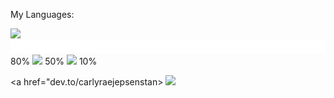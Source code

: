 

My Languages:

<img src="https://img.shields.io/badge/JavaScript-F7DF1E?style=for-the-badge&logo=javascript&logoColor=black">
<img src="bar.svg" alt="progress bar"> 80%

<img src="https://img.shields.io/badge/Python-FFD43B?style=for-the-badge&logo=python&logoColor=darkgreen">
50%

<img src="https://img.shields.io/badge/Rust-000000?style=for-the-badge&logo=rust&logoColor=white">
10%

<a href="dev.to/carlyraejepsenstan>
<img src="https://img.shields.io/badge/dev.to-0A0A0A?style=for-the-badge&logo=devdotto&logoColor=white">
                                                                                                       </a>



<!--
**CarlyRaeJepsenStan/carlyraejepsenstan** is a ✨ _special_ ✨ repository because its `README.md` (this file) appears on your GitHub profile.

Here are some ideas to get you started:

- 🔭 I’m currently working on ...
- 🌱 I’m currently learning ...
- 👯 I’m looking to collaborate on ...
- 🤔 I’m looking for help with ...
- 💬 Ask me about ...
- 📫 How to reach me: ...
- 😄 Pronouns: ...
- ⚡ Fun fact: ...
-->

